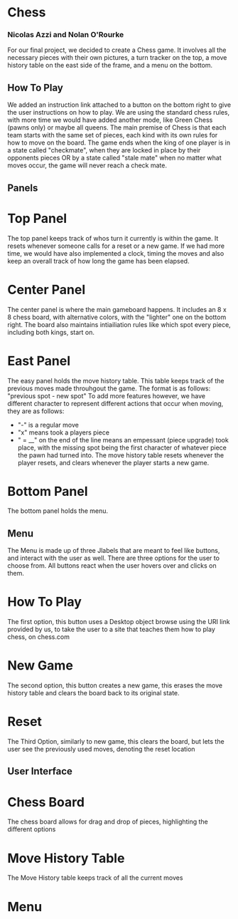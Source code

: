 # Chess
### Nicolas Azzi and Nolan O'Rourke
For our final project, we decided to create a Chess game. It involves all the necessary pieces with their own pictures, a turn tracker on the top, a move history table on the east side of the frame, and a menu on the bottom.
## How To Play
We added an instruction link attached to a button on the bottom right to give the user instructions on how to play. We are using the standard chess rules, with more time we would have added another mode, like Green Chess (pawns only) or maybe all queens. 
The main premise of Chess is that each team starts with the same set of pieces, each kind with its own rules for how to move on the board. The game ends when the king of one player is in a state called "checkmate", when they are locked in place by their opponents pieces OR by a state called "stale mate" when no matter what moves occur, the game will never reach a check mate.


## Panels
# Top Panel
The top panel keeps track of whos turn it currently is within the game. It resets whenever someone calls for a reset or a new game.
If we had more time, we would have also implemented a clock, timing the moves and also keep an overall track of how long the game has been elapsed.

# Center Panel
The center panel is where the main gameboard happens. It includes an 8 x 8 chess board, with alternative colors, with the "lighter" one on the bottom right. The board also maintains intiailiation rules like which spot every piece, including both kings, start on.

# East Panel
The easy panel holds the move history table. This table keeps track of the previous moves made throuhgout the game. The format is as follows: "previous spot - new spot"
To add more features however, we have different character to represent different actions that occur when moving, they are as follows:
* "-" is a regular move
* "x" means took a players piece
* " = __" on the end of the line means an empessant (piece upgrade) took place, with the missing spot being the first character of whatever piece the pawn had turned into.
The move history table resets whenever the player resets, and clears whenever the player starts a new game.

# Bottom Panel
The bottom panel holds the menu. 

## Menu
The Menu is made up of three Jlabels that are meant to feel like buttons, and interact with the user as well. There are three options for the user to choose from. All buttons react when the user hovers over and clicks on them. 
# How To Play
The first option, this button uses a Desktop object browse using the URI link provided by us, to take the user to a site that teaches them how to play chess, on chess.com
# New Game
The second option, this button creates a new game, this erases the move history table and clears the board back to its original state.
# Reset 
The Third Option, similarly to new game, this clears the board, but lets the user see the previously used moves, denoting the reset location

## User Interface
# Chess Board
The chess board allows for drag and drop of pieces, highlighting the different options 
# Move History Table
The Move History table keeps track of all the current moves 
# Menu





